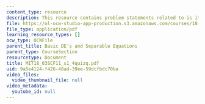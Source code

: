 ```yaml
---
content_type: resource
description: This resource contains problem statements related to is it separable?
file: https://ol-ocw-studio-app-production.s3.amazonaws.com/courses/18-03sc-differential-equations-fall-2011/9a5e4124f42648ad39ee59dcfbdc70ba_MIT18_03SCF11_s1_4quizq.pdf
file_type: application/pdf
learning_resource_types: []
ocw_type: OCWFile
parent_title: Basic DE's and Separable Equations
parent_type: CourseSection
resourcetype: Document
title: MIT18_03SCF11_s1_4quizq.pdf
uid: 9a5e4124-f426-48ad-39ee-59dcfbdc70ba
video_files:
  video_thumbnail_file: null
video_metadata:
  youtube_id: null
---
```

